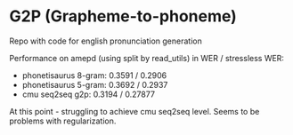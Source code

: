 # G2P (Grapheme-to-phoneme)

Repo with code for english pronunciation generation

Performance on amepd (using split by read_utils) in WER / stressless WER:

* phonetisaurus 8-gram: 0.3591 / 0.2906
* phonetisaurus 5-gram: 0.3692 / 0.2937
* cmu seq2seq g2p: 0.3194 / 0.27877

At this point - struggling to achieve cmu seq2seq level. Seems to be problems with regularization.
